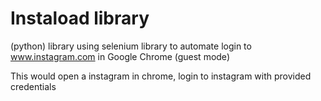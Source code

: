 # Instaload library
(python)
library using selenium library to automate login to www.instagram.com 
in Google Chrome (guest mode)

This would open a instagram in chrome, login to instagram with provided credentials